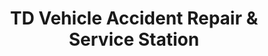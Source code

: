 ---
title: "TD Vehicle Accident Repair & Service Station"
url: /bury-st-edmunds/td-vehicle-accident-repair-and-service-station/
shop: car repair
---